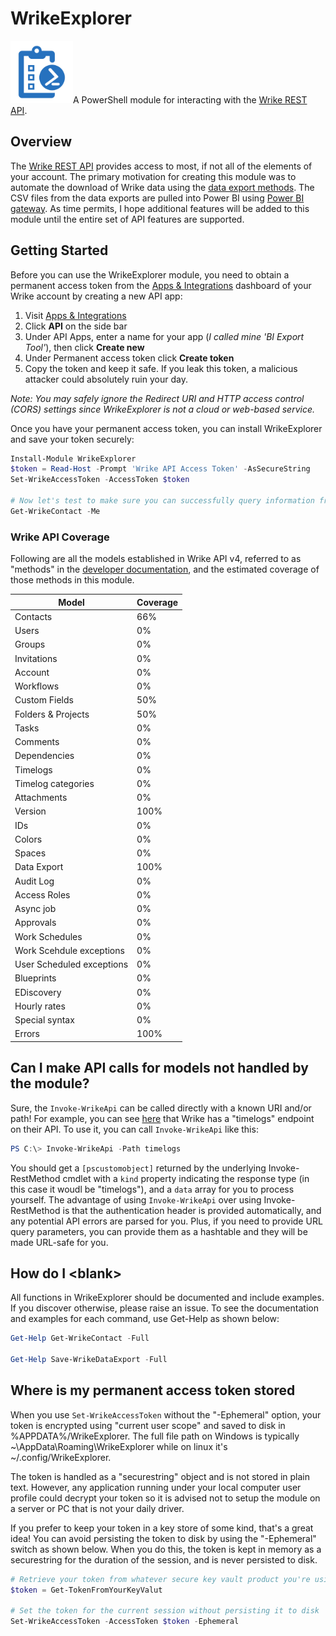 # WrikeExplorer

<img src="https://github.com/jhendricks123/WrikeExplorer/raw/main/Logo.png" height="100">A PowerShell module for interacting with the [Wrike REST API](https://developers.wrike.com/).

## Overview

The [Wrike REST API](https://developers.wrike.com/) provides access to most, if not all of the elements of your account. The primary motivation for creating this module was to automate the download of Wrike data using the [data export methods](https://developers.wrike.com/api/v4/data-export/). The CSV files from the data exports are pulled into Power BI using [Power BI gateway](https://powerbi.microsoft.com/en-us/gateway/). As time permits, I hope additional features will be added to this module until the entire set of API features are supported.

## Getting Started

Before you can use the WrikeExplorer module, you need to obtain a permanent access token from the [Apps & Integrations](https://www.wrike.com/frontend/apps/index.html#/apps/) dashboard of your Wrike account by creating a new API app:

1. Visit [Apps & Integrations](https://www.wrike.com/frontend/apps/index.html#/apps/)
2. Click **API** on the side bar
3. Under API Apps, enter a name for your app (*I called mine 'BI Export Tool'*), then click **Create new**
4. Under Permanent access token click **Create token**
5. Copy the token and keep it safe. If you leak this token, a malicious attacker could absolutely ruin your day.

*Note: You may safely ignore the Redirect URI and HTTP access control (CORS) settings since WrikeExplorer is not a cloud or web-based service.*

Once you have your permanent access token, you can install WrikeExplorer and save your token securely:

```powershell
Install-Module WrikeExplorer
$token = Read-Host -Prompt 'Wrike API Access Token' -AsSecureString
Set-WrikeAccessToken -AccessToken $token

# Now let's test to make sure you can successfully query information from your Wrike account
Get-WrikeContact -Me
```

### Wrike API Coverage

Following are all the models established in Wrike API v4, referred to as "methods" in the [developer documentation](https://developers.wrike.com/), and the estimated coverage of those methods in this module.

| Model                     | Coverage |
|---------------------------|----------|
| Contacts                  | 66%      |
| Users                     | 0%       |
| Groups                    | 0%       |
| Invitations               | 0%       |
| Account                   | 0%       |
| Workflows                 | 0%       |
| Custom Fields             | 50%      |
| Folders & Projects        | 50%      |
| Tasks                     | 0%       |
| Comments                  | 0%       |
| Dependencies              | 0%       |
| Timelogs                  | 0%       |
| Timelog categories        | 0%       |
| Attachments               | 0%       |
| Version                   | 100%     |
| IDs                       | 0%       |
| Colors                    | 0%       |
| Spaces                    | 0%       |
| Data Export               | 100%     |
| Audit Log                 | 0%       |
| Access Roles              | 0%       |
| Async job                 | 0%       |
| Approvals                 | 0%       |
| Work Schedules            | 0%       |
| Work Scehdule exceptions  | 0%       |
| User Scheduled exceptions | 0%       |
| Blueprints                | 0%       |
| EDiscovery                | 0%       |
| Hourly rates              | 0%       |
| Special syntax            | 0%       |
| Errors                    | 100%     |

## Can I make API calls for models not handled by the module?

Sure, the `Invoke-WrikeApi` can be called directly with a known URI and/or path! For example, you can see [here](https://developers.wrike.com/api/v4/timelogs/) that Wrike has a "timelogs" endpoint on their API. To use it, you can call `Invoke-WrikeApi` like this:

```powershell
PS C:\> Invoke-WrikeApi -Path timelogs
```

You should get a `[pscustomobject]` returned by the underlying Invoke-RestMethod cmdlet with a `kind` property indicating the response type (in this case it woudl be "timelogs"), and a `data` array for you to process yourself. The advantage of using `Invoke-WrikeApi` over using Invoke-RestMethod is that the authentication header is provided automatically, and any potential API errors are parsed for you. Plus, if you need to provide URL query parameters, you can provide them as a hashtable and they will be made URL-safe for you.

## How do I \<blank\>

All functions in WrikeExplorer should be documented and include examples. If you discover otherwise, please raise an issue. To see the documentation and examples for each command, use Get-Help as shown below:

```powershell
Get-Help Get-WrikeContact -Full

Get-Help Save-WrikeDataExport -Full
```

## Where is my permanent access token stored

When you use `Set-WrikeAccessToken` without the "-Ephemeral" option, your token is encrypted using "current user scope" and saved to disk in %APPDATA%/WrikeExplorer. The full file path on Windows is typically ~\AppData\Roaming\WrikeExplorer while on linux it's ~/.config/WrikeExplorer.

The token is handled as a "securestring" object and is not stored in plain text. However, any application running under your local computer user profile could decrypt your token so it is advised not to setup the module on a server or PC that is not your daily driver.

If you prefer to keep your token in a key store of some kind, that's a great idea! You can avoid persisting the token to disk by using the "-Ephemeral" switch as shown below. When you do this, the token is kept in memory as a securestring for the duration of the session, and is never persisted to disk.

```powershell
# Retrieve your token from whatever secure key vault product you're using
$token = Get-TokenFromYourKeyValut

# Set the token for the current session without persisting it to disk
Set-WrikeAccessToken -AccessToken $token -Ephemeral
```
